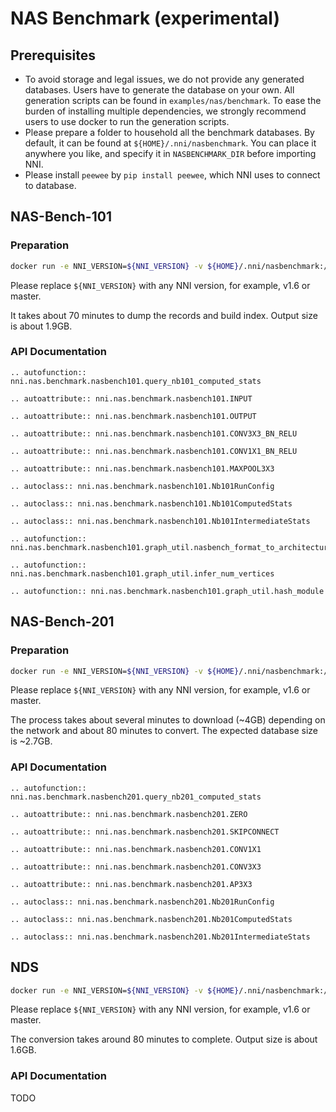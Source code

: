 # NAS Benchmark (experimental)

## Prerequisites

* To avoid storage and legal issues, we do not provide any generated databases. Users have to generate the database on your own. All generation scripts can be found in `examples/nas/benchmark`. To ease the burden of installing multiple dependencies, we strongly recommend users to use docker to run the generation scripts.
* Please prepare a folder to household all the benchmark databases. By default, it can be found at `${HOME}/.nni/nasbenchmark`. You can place it anywhere you like, and specify it in `NASBENCHMARK_DIR` before importing NNI.
* Please install `peewee` by `pip install peewee`, which NNI uses to connect to database.

## NAS-Bench-101

### Preparation

```bash
docker run -e NNI_VERSION=${NNI_VERSION} -v ${HOME}/.nni/nasbenchmark:/outputs .:/root tensorflow/tensorflow:1.15.2-py3 /bin/bash /root/nasbench101.sh
```

Please replace `${NNI_VERSION}` with any NNI version, for example, v1.6 or master.

It takes about 70 minutes to dump the records and build index. Output size is about 1.9GB.

### API Documentation

```eval_rst
.. autofunction:: nni.nas.benchmark.nasbench101.query_nb101_computed_stats

.. autoattribute:: nni.nas.benchmark.nasbench101.INPUT

.. autoattribute:: nni.nas.benchmark.nasbench101.OUTPUT

.. autoattribute:: nni.nas.benchmark.nasbench101.CONV3X3_BN_RELU

.. autoattribute:: nni.nas.benchmark.nasbench101.CONV1X1_BN_RELU

.. autoattribute:: nni.nas.benchmark.nasbench101.MAXPOOL3X3

.. autoclass:: nni.nas.benchmark.nasbench101.Nb101RunConfig

.. autoclass:: nni.nas.benchmark.nasbench101.Nb101ComputedStats

.. autoclass:: nni.nas.benchmark.nasbench101.Nb101IntermediateStats

.. autofunction:: nni.nas.benchmark.nasbench101.graph_util.nasbench_format_to_architecture_repr

.. autofunction:: nni.nas.benchmark.nasbench101.graph_util.infer_num_vertices

.. autofunction:: nni.nas.benchmark.nasbench101.graph_util.hash_module
```

## NAS-Bench-201

### Preparation

```bash
docker run -e NNI_VERSION=${NNI_VERSION} -v ${HOME}/.nni/nasbenchmark:/outputs .:/root ufoym/deepo:torch-cpu /bin/bash /root/nasbench201.sh
```

Please replace `${NNI_VERSION}` with any NNI version, for example, v1.6 or master.

The process takes about several minutes to download (~4GB) depending on the network and about 80 minutes to convert. The expected database size is ~2.7GB.

### API Documentation


```eval_rst
.. autofunction:: nni.nas.benchmark.nasbench201.query_nb201_computed_stats

.. autoattribute:: nni.nas.benchmark.nasbench201.ZERO

.. autoattribute:: nni.nas.benchmark.nasbench201.SKIPCONNECT

.. autoattribute:: nni.nas.benchmark.nasbench201.CONV1X1

.. autoattribute:: nni.nas.benchmark.nasbench201.CONV3X3

.. autoattribute:: nni.nas.benchmark.nasbench201.AP3X3

.. autoclass:: nni.nas.benchmark.nasbench201.Nb201RunConfig

.. autoclass:: nni.nas.benchmark.nasbench201.Nb201ComputedStats

.. autoclass:: nni.nas.benchmark.nasbench201.Nb201IntermediateStats
```

## NDS

```bash
docker run -e NNI_VERSION=${NNI_VERSION} -v ${HOME}/.nni/nasbenchmark:/outputs .:/root python:3.8 /bin/bash /root/nds.sh
```

Please replace `${NNI_VERSION}` with any NNI version, for example, v1.6 or master.

The conversion takes around 80 minutes to complete. Output size is about 1.6GB.

### API Documentation

TODO
